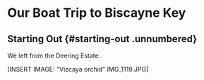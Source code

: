 # Our Boat Trip to Biscayne Key

## Starting Out {#starting-out .unnumbered}

We left from the Deering Estate.

\[INSERT IMAGE: \"Vizcaya orchid\" IMG_1119.JPG\]
